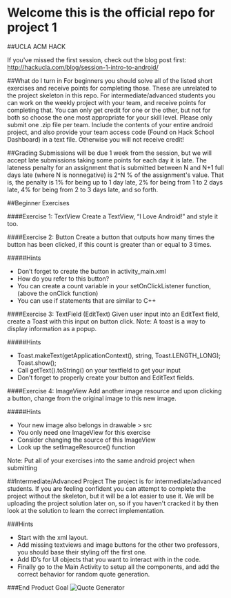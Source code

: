 # Welcome this is the official repo for project 1
##UCLA ACM HACK

If you've missed the first session, check out the blog post first: http://hackucla.com/blog/session-1-intro-to-android/

##What do I turn in
For beginners you should solve all of the listed short exercises and receive points for completing those. These are unrelated to the project skeleton in this repo. For intermediate/advanced students you can work on the weekly project with your team, and receive points for completing that. You can only get credit for one or the other, but not for both so choose the one most appropriate for your skill level. Please only submit one .zip file per team. Include the contents of your entire android project, and also provide your team access code (Found on Hack School Dashboard) in a text file. Otherwise you will not receive credit! 

##Grading
Submissions will be due 1 week from the session, but we will accept late submissions taking some points for each day it is late. The lateness penalty for an assignment that is submitted between N and N+1 full days late (where N is nonnegative) is 2^N % of the assignment's value. That is, the penalty is 1% for being up to 1 day late, 2% for being from 1 to 2 days late, 4% for being from 2 to 3 days late, and so forth.

##Beginner Exercises

####Exercise 1: TextView
Create a TextView, “I Love Android!” and style it too.

####Exercise 2: Button
Create a button that outputs how many times the button has been clicked, if this count is greater than or equal to 3 times.

#####Hints
* Don’t forget to create the button in activity_main.xml
* How do you refer to this button?
* You can create a count variable in your setOnClickListener function, (above the onClick function)
* You can use if statements that are similar to C++

####Exercise 3: TextField (EditText)
Given user input into an EditText field, create a Toast with this input on button click. Note: A toast is a way to display information as a popup.

#####Hints
* Toast.makeText(getApplicationContext(), string, Toast.LENGTH_LONG);
Toast.show();
* Call getText().toString() on your textfield to get your input
* Don’t forget to properly create your button and EditText fields.

####Exercise 4: ImageView
Add another image resource and upon clicking a button, change from the original image to this new image.

#####Hints
* Your new image also belongs in drawable > src
* You only need one ImageView for this exercise
* Consider changing the source of this ImageView
* Look up the setImageResource() function

Note: Put all of your exercises into the same android project when submitting

##Intermediate/Advanced Project
The project is for intermediate/advanced students. If you are feeling confident you can attempt to 
complete the project without the skeleton, but it will be a lot easier to use it. We will be uploading the project solution later on, so if you haven't cracked it by then look at the solution to learn the correct implementation.

###Hints
* Start with the xml layout. 
* Add missing textviews and image buttons for the other 
two professors, you should base their styling off the first one. 
* Add ID’s for UI objects that you want to interact with in the code.
* Finally go to the Main Activity to setup all the components, and add the correct 
behavior for random quote generation.

###End Product Goal
![Quote Generator](https://s3-us-west-1.amazonaws.com/acm-hack-ghost/2017/01/hack-school-winter-project1.png)
